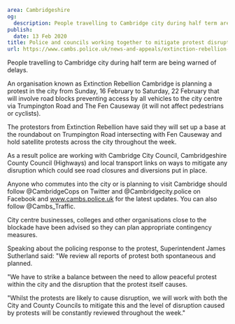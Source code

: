 ```yaml
area: Cambridgeshire
og:
  description: People travelling to Cambridge city during half term are being warned of delays.
publish:
  date: 13 Feb 2020
title: Police and councils working together to mitigate protest disruption
url: https://www.cambs.police.uk/news-and-appeals/extinction-rebellion-february
```

People travelling to Cambridge city during half term are being warned of delays.

An organisation known as Extinction Rebellion Cambridge is planning a protest in the city from Sunday, 16 February to Saturday, 22 February that will involve road blocks preventing access by all vehicles to the city centre via Trumpington Road and The Fen Causeway (it will not affect pedestrians or cyclists).

The protestors from Extinction Rebellion have said they will set up a base at the roundabout on Trumpington Road intersecting with Fen Causeway and hold satellite protests across the city throughout the week.

As a result police are working with Cambridge City Council, Cambridgeshire County Council (Highways) and local transport links on ways to mitigate any disruption which could see road closures and diversions put in place.

Anyone who commutes into the city or is planning to visit Cambridge should follow @CambridgeCops on Twitter and @Cambridgecity.police on Facebook and www.cambs.police.uk for the latest updates. You can also follow @Cambs_Traffic.

City centre businesses, colleges and other organisations close to the blockade have been advised so they can plan appropriate contingency measures.

Speaking about the policing response to the protest, Superintendent James Sutherland said: "We review all reports of protest both spontaneous and planned.

"We have to strike a balance between the need to allow peaceful protest within the city and the disruption that the protest itself causes.

"Whilst the protests are likely to cause disruption, we will work with both the City and County Councils to mitigate this and the level of disruption caused by protests will be constantly reviewed throughout the week."
